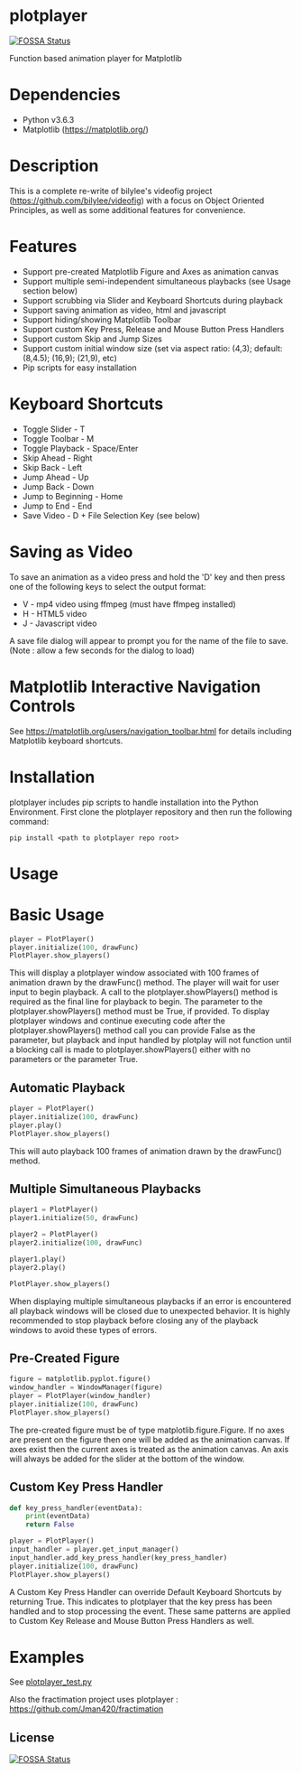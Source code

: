 # plotplayer
[![FOSSA Status](https://app.fossa.io/api/projects/git%2Bgithub.com%2FJman420%2Fplotplayer.svg?type=shield)](https://app.fossa.io/projects/git%2Bgithub.com%2FJman420%2Fplotplayer?ref=badge_shield)

Function based animation player for Matplotlib

# Dependencies
  * Python v3.6.3
  * Matplotlib (https://matplotlib.org/)

# Description
This is a complete re-write of bilylee's videofig project (https://github.com/bilylee/videofig) with
a focus on Object Oriented Principles, as well as some additional features for convenience.

# Features
- Support pre-created Matplotlib Figure and Axes as animation canvas
- Support multiple semi-independent simultaneous playbacks (see Usage section below)
- Support scrubbing via Slider and Keyboard Shortcuts during playback
- Support saving animation as video, html and javascript
- Support hiding/showing Matplotlib Toolbar
- Support custom Key Press, Release and Mouse Button Press Handlers
- Support custom Skip and Jump Sizes
- Support custom initial window size (set via aspect ratio: (4,3); default:(8,4.5); (16,9); (21,9), etc)
- Pip scripts for easy installation

# Keyboard Shortcuts
* Toggle Slider - T
* Toggle Toolbar - M
* Toggle Playback - Space/Enter
* Skip Ahead - Right
* Skip Back - Left
* Jump Ahead - Up
* Jump Back - Down
* Jump to Beginning - Home
* Jump to End - End
* Save Video - D + File Selection Key (see below)

# Saving as Video
To save an animation as a video press and hold the 'D' key and then press one of the following keys
to select the output format:
* V - mp4 video using ffmpeg (must have ffmpeg installed)
* H - HTML5 video
* J - Javascript video

A save file dialog will appear to prompt you for the name of the file to save.  (Note : allow a few
seconds for the dialog to load)

# Matplotlib Interactive Navigation Controls
See https://matplotlib.org/users/navigation_toolbar.html for details including Matplotlib keyboard
shortcuts.

# Installation
plotplayer includes pip scripts to handle installation into the Python Environment.  First clone the
plotplayer repository and then run the following command:

```
pip install <path to plotplayer repo root>
```

# Usage
# Basic Usage
```python
player = PlotPlayer()
player.initialize(100, drawFunc)
PlotPlayer.show_players()
```
This will display a plotplayer window associated with 100 frames of animation drawn by the drawFunc()
method.  The player will wait for user input to begin playback.  A call to the plotplayer.showPlayers()
method is required as the final line for playback to begin.  The parameter to the
plotplayer.showPlayers() method must be True, if provided.  To display plotplayer windows and continue
executing code after the plotplayer.showPlayers() method call you can provide False as the parameter,
but playback and input handled by plotplay will not function until a blocking call is made to
plotplayer.showPlayers() either with no parameters or the parameter True.

## Automatic Playback
```python
player = PlotPlayer()
player.initialize(100, drawFunc)
player.play()
PlotPlayer.show_players()
```
This will auto playback 100 frames of animation drawn by the drawFunc() method.

## Multiple Simultaneous Playbacks
```python
player1 = PlotPlayer()
player1.initialize(50, drawFunc)

player2 = PlotPlayer()
player2.initialize(100, drawFunc)

player1.play()
player2.play()

PlotPlayer.show_players()
```
When displaying multiple simultaneous playbacks if an error is encountered all playback windows
will be closed due to unexpected behavior.  It is highly recommended to stop playback before
closing any of the playback windows to avoid these types of errors.

## Pre-Created Figure
```python
figure = matplotlib.pyplot.figure()
window_handler = WindowManager(figure)
player = PlotPlayer(window_handler)
player.initialize(100, drawFunc)
PlotPlayer.show_players()
```
The pre-created figure must be of type matplotlib.figure.Figure.  If no axes are present on the
figure then one will be added as the animation canvas.  If axes exist then the current axes is
treated as the animation canvas.  An axis will always be added for the slider at the bottom of
the window.

## Custom Key Press Handler
```python
def key_press_handler(eventData):
    print(eventData)
    return False

player = PlotPlayer()
input_handler = player.get_input_manager()
input_handler.add_key_press_handler(key_press_handler)
player.initialize(100, drawFunc)
PlotPlayer.show_players()
```
A Custom Key Press Handler can override Default Keyboard Shortcuts by returning True.  This
indicates to plotplayer that the key press has been handled and to stop processing the event.
These same patterns are applied to Custom Key Release and Mouse Button Press Handlers as well.

# Examples
See [plotplayer_test.py](plotplayer_test/plotplayer_test.py)

Also the fractimation project uses plotplayer : https://github.com/Jman420/fractimation

## License
[![FOSSA Status](https://app.fossa.io/api/projects/git%2Bgithub.com%2FJman420%2Fplotplayer.svg?type=large)](https://app.fossa.io/projects/git%2Bgithub.com%2FJman420%2Fplotplayer?ref=badge_large)